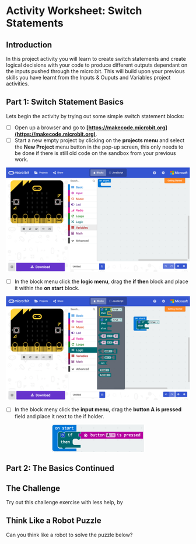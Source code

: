 # Activity Worksheet: Switch Statements

## Introduction
In this project activity you will learn to create switch statements and create logical decisions with your code to produce different outputs dependant on the inputs pushed through the micro:bit. This will build upon your previous skills you have learnt from the Inputs & Ouputs and Variables project activities.

## Part 1: Switch Statement Basics
Lets begin the activity by trying out some simple switch statement blocks:

- [ ] Open up a browser and go to **[https://makecode.microbit.org](https://makecode.microbit.org)**.
- [ ] Start a new empty project by clicking on the **projects menu** and select the **New Project** menu button in the pop-up screen, this only needs to be done if there is still old code on the sandbox from your previous work.
<img style="text-align:center" src="../Assets/microbit-mainpage.png" />

- [ ] In the block menu click the **logic menu**, drag the **if then** block and place it within the **on start** block.
<img  src="../Assets/microbit-ifelse.png" />

- [ ] In the block meny click the **input menu**, drag the **button A is pressed** field and place it next to the if holder.  
<p align="center">
    <img style="text-align:center" src="../Assets/microbit-ifelse-empty.png" width="50%" height="50%" />
</p>

## Part 2: The Basics Continued

## The Challenge
Try out this challenge exercise with less help, by


## Think Like a Robot Puzzle
Can you think like a robot to solve the puzzle below?